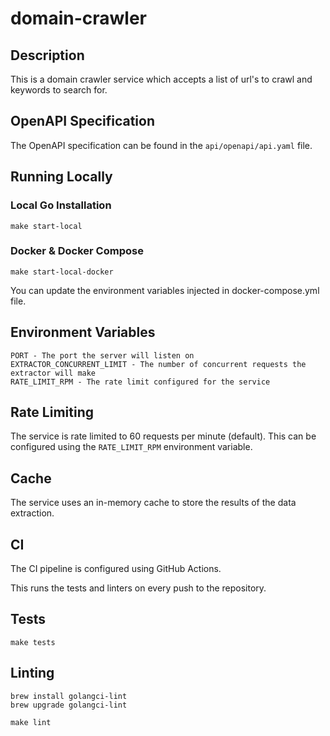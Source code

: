 # domain-crawler

## Description

This is a domain crawler service which accepts a list of url's to crawl and keywords to search for.

## OpenAPI Specification

The OpenAPI specification can be found in the `api/openapi/api.yaml` file.

## Running Locally

### Local Go Installation

```
make start-local
```

### Docker & Docker Compose

```
make start-local-docker
```

You can update the environment variables injected in docker-compose.yml file.

## Environment Variables

```
PORT - The port the server will listen on
EXTRACTOR_CONCURRENT_LIMIT - The number of concurrent requests the extractor will make
RATE_LIMIT_RPM - The rate limit configured for the service
```

## Rate Limiting

The service is rate limited to 60 requests per minute (default).
This can be configured using the `RATE_LIMIT_RPM` environment variable.

## Cache

The service uses an in-memory cache to store the results of the data extraction.

## CI

The CI pipeline is configured using GitHub Actions.

This runs the tests and linters on every push to the repository.

## Tests

```
make tests
```

## Linting

```
brew install golangci-lint
brew upgrade golangci-lint

make lint
```
